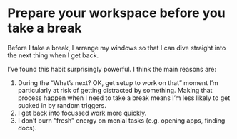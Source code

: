 # Prepare your workspace before you take a break
Before I take a break, I arrange my windows so that I can dive straight into the next thing when I get back. 

I’ve found this habit surprisingly powerful. I think the main reasons are:

1. During the “What’s next? OK, get setup to work on that” moment I’m particularly at risk of getting distracted by something. Making that process happen when I need to take a break means I’m less likely to get sucked in by random triggers.
2. I get back into focussed work more quickly.
3. I don’t burn “fresh” energy on menial tasks (e.g. opening apps, finding docs).


<!-- #web/useful -->

<!-- {BearID:prepare-your-workspace-before-you-take-a-break.md} -->
